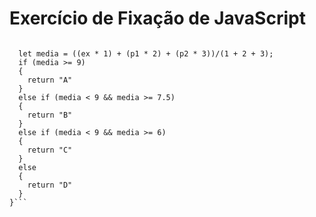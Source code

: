 # Exercício de Fixação de JavaScript

```function calculaNota(ex, p1, p2) {
  
  let media = ((ex * 1) + (p1 * 2) + (p2 * 3))/(1 + 2 + 3);
  if (media >= 9)
  {
    return "A"
  }
  else if (media < 9 && media >= 7.5)
  {
    return "B"
  }
  else if (media < 9 && media >= 6)
  {
    return "C"
  }
  else
  {
    return "D"
  }
}```
